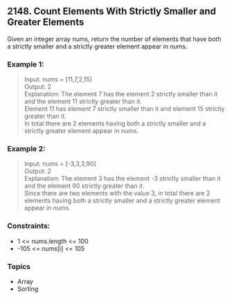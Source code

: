 ## 2148. Count Elements With Strictly Smaller and Greater Elements 
Given an integer array nums, return the number of elements that have both a strictly smaller and a strictly greater element appear in nums.

### Example 1:

> Input: nums = [11,7,2,15]<br/>
> Output: 2<br/>
> Explanation: The element 7 has the element 2 strictly smaller than it and the element 11 strictly greater than it.<br/>
> Element 11 has element 7 strictly smaller than it and element 15 strictly greater than it.<br/>
> In total there are 2 elements having both a strictly smaller and a strictly greater element appear in nums.

### Example 2:

> Input: nums = [-3,3,3,90]<br/>
> Output: 2<br/>
> Explanation: The element 3 has the element -3 strictly smaller than it and the element 90 strictly greater than it.<br/>
> Since there are two elements with the value 3, in total there are 2 elements having both a strictly smaller and a strictly greater element appear in nums.
 
### Constraints:

- 1 <= nums.length <= 100
- -105 <= nums[i] <= 105

### Topics

- Array
- Sorting